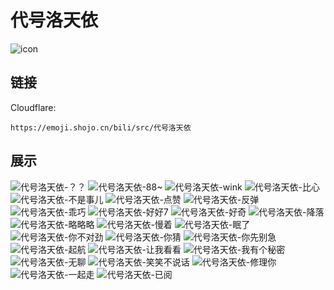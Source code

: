 # 代号洛天依
![icon](https://emoji.shojo.cn/bili/src/代号洛天依/icon.png)
## 链接
Cloudflare:
```
https://emoji.shojo.cn/bili/src/代号洛天依
```
## 展示
![代号洛天依-？？](https://emoji.shojo.cn/bili/src/代号洛天依/代号洛天依-？？.png)
![代号洛天依-88~](https://emoji.shojo.cn/bili/src/代号洛天依/代号洛天依-88~.png)
![代号洛天依-wink](https://emoji.shojo.cn/bili/src/代号洛天依/代号洛天依-wink.png)
![代号洛天依-比心](https://emoji.shojo.cn/bili/src/代号洛天依/代号洛天依-比心.png)
![代号洛天依-不是事儿](https://emoji.shojo.cn/bili/src/代号洛天依/代号洛天依-不是事儿.png)
![代号洛天依-点赞](https://emoji.shojo.cn/bili/src/代号洛天依/代号洛天依-点赞.png)
![代号洛天依-反弹](https://emoji.shojo.cn/bili/src/代号洛天依/代号洛天依-反弹.png)
![代号洛天依-乖巧](https://emoji.shojo.cn/bili/src/代号洛天依/代号洛天依-乖巧.png)
![代号洛天依-好好7](https://emoji.shojo.cn/bili/src/代号洛天依/代号洛天依-好好7.png)
![代号洛天依-好奇](https://emoji.shojo.cn/bili/src/代号洛天依/代号洛天依-好奇.png)
![代号洛天依-降落](https://emoji.shojo.cn/bili/src/代号洛天依/代号洛天依-降落.png)
![代号洛天依-略略略](https://emoji.shojo.cn/bili/src/代号洛天依/代号洛天依-略略略.png)
![代号洛天依-慢着](https://emoji.shojo.cn/bili/src/代号洛天依/代号洛天依-慢着.png)
![代号洛天依-眠了](https://emoji.shojo.cn/bili/src/代号洛天依/代号洛天依-眠了.png)
![代号洛天依-你不对劲](https://emoji.shojo.cn/bili/src/代号洛天依/代号洛天依-你不对劲.png)
![代号洛天依-你猜](https://emoji.shojo.cn/bili/src/代号洛天依/代号洛天依-你猜.png)
![代号洛天依-你先别急](https://emoji.shojo.cn/bili/src/代号洛天依/代号洛天依-你先别急.png)
![代号洛天依-起航](https://emoji.shojo.cn/bili/src/代号洛天依/代号洛天依-起航.png)
![代号洛天依-让我看看](https://emoji.shojo.cn/bili/src/代号洛天依/代号洛天依-让我看看.png)
![代号洛天依-我有个秘密](https://emoji.shojo.cn/bili/src/代号洛天依/代号洛天依-我有个秘密.png)
![代号洛天依-无聊](https://emoji.shojo.cn/bili/src/代号洛天依/代号洛天依-无聊.png)
![代号洛天依-笑笑不说话](https://emoji.shojo.cn/bili/src/代号洛天依/代号洛天依-笑笑不说话.png)
![代号洛天依-修理你](https://emoji.shojo.cn/bili/src/代号洛天依/代号洛天依-修理你.png)
![代号洛天依-一起走](https://emoji.shojo.cn/bili/src/代号洛天依/代号洛天依-一起走.png)
![代号洛天依-已阅](https://emoji.shojo.cn/bili/src/代号洛天依/代号洛天依-已阅.png)
